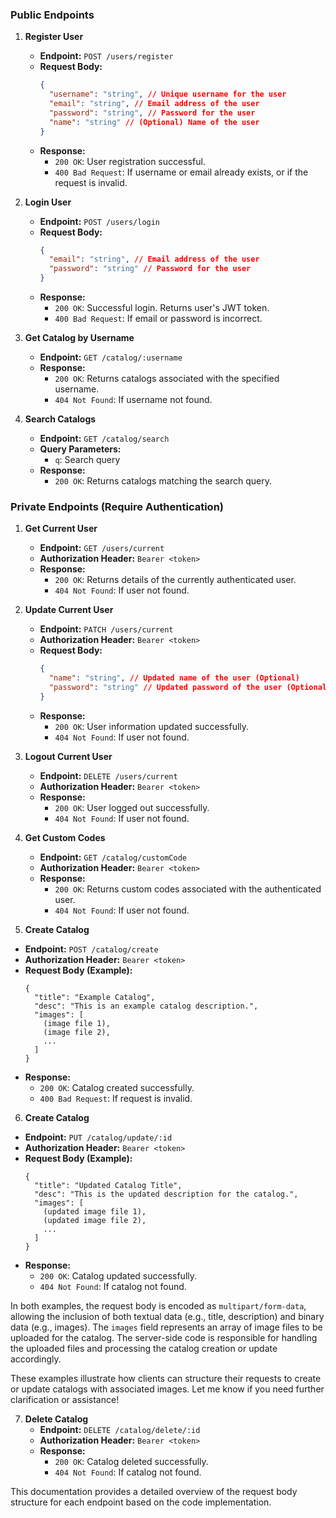 ### Public Endpoints

1. **Register User**

   - **Endpoint:** `POST /users/register`
   - **Request Body:**
     ```json
     {
       "username": "string", // Unique username for the user
       "email": "string", // Email address of the user
       "password": "string", // Password for the user
       "name": "string" // (Optional) Name of the user
     }
     ```
   - **Response:**
     - `200 OK`: User registration successful.
     - `400 Bad Request`: If username or email already exists, or if the request is invalid.

2. **Login User**

   - **Endpoint:** `POST /users/login`
   - **Request Body:**
     ```json
     {
       "email": "string", // Email address of the user
       "password": "string" // Password for the user
     }
     ```
   - **Response:**
     - `200 OK`: Successful login. Returns user's JWT token.
     - `400 Bad Request`: If email or password is incorrect.

3. **Get Catalog by Username**

   - **Endpoint:** `GET /catalog/:username`
   - **Response:**
     - `200 OK`: Returns catalogs associated with the specified username.
     - `404 Not Found`: If username not found.

4. **Search Catalogs**
   - **Endpoint:** `GET /catalog/search`
   - **Query Parameters:**
     - `q`: Search query
   - **Response:**
     - `200 OK`: Returns catalogs matching the search query.

### Private Endpoints (Require Authentication)

1. **Get Current User**

   - **Endpoint:** `GET /users/current`
   - **Authorization Header:** `Bearer <token>`
   - **Response:**
     - `200 OK`: Returns details of the currently authenticated user.
     - `404 Not Found`: If user not found.

2. **Update Current User**

   - **Endpoint:** `PATCH /users/current`
   - **Authorization Header:** `Bearer <token>`
   - **Request Body:**
     ```json
     {
       "name": "string", // Updated name of the user (Optional)
       "password": "string" // Updated password of the user (Optional)
     }
     ```
   - **Response:**
     - `200 OK`: User information updated successfully.
     - `404 Not Found`: If user not found.

3. **Logout Current User**

   - **Endpoint:** `DELETE /users/current`
   - **Authorization Header:** `Bearer <token>`
   - **Response:**
     - `200 OK`: User logged out successfully.
     - `404 Not Found`: If user not found.

4. **Get Custom Codes**

   - **Endpoint:** `GET /catalog/customCode`
   - **Authorization Header:** `Bearer <token>`
   - **Response:**
     - `200 OK`: Returns custom codes associated with the authenticated user.
     - `404 Not Found`: If user not found.

5. **Create Catalog**

- **Endpoint:** `POST /catalog/create`
- **Authorization Header:** `Bearer <token>`
- **Request Body (Example):**
  ```multipart/form-data
  {
    "title": "Example Catalog",
    "desc": "This is an example catalog description.",
    "images": [
      (image file 1),
      (image file 2),
      ...
    ]
  }
  ```
- **Response:**
  - `200 OK`: Catalog created successfully.
  - `400 Bad Request`: If request is invalid.

6. **Create Catalog**

- **Endpoint:** `PUT /catalog/update/:id`
- **Authorization Header:** `Bearer <token>`
- **Request Body (Example):**
  ```multipart/form-data
  {
    "title": "Updated Catalog Title",
    "desc": "This is the updated description for the catalog.",
    "images": [
      (updated image file 1),
      (updated image file 2),
      ...
    ]
  }
  ```
- **Response:**
  - `200 OK`: Catalog updated successfully.
  - `404 Not Found`: If catalog not found.

In both examples, the request body is encoded as `multipart/form-data`, allowing the inclusion of both textual data (e.g., title, description) and binary data (e.g., images). The `images` field represents an array of image files to be uploaded for the catalog. The server-side code is responsible for handling the uploaded files and processing the catalog creation or update accordingly.

These examples illustrate how clients can structure their requests to create or update catalogs with associated images. Let me know if you need further clarification or assistance!

7. **Delete Catalog**
   - **Endpoint:** `DELETE /catalog/delete/:id`
   - **Authorization Header:** `Bearer <token>`
   - **Response:**
     - `200 OK`: Catalog deleted successfully.
     - `404 Not Found`: If catalog not found.

This documentation provides a detailed overview of the request body structure for each endpoint based on the code implementation.
